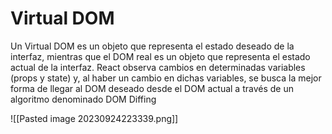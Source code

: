 # Virtual DOM

Un Virtual DOM es un objeto que representa el estado deseado de la interfaz, mientras que el DOM real es un objeto que representa el estado actual de la interfaz. React observa cambios en determinadas variables (props y state) y, al haber un cambio en dichas variables, se busca la mejor forma de llegar al DOM deseado desde el DOM actual a través de un algoritmo denominado DOM Diffing

![[Pasted image 20230924223339.png]]